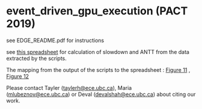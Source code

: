 # event_driven_gpu_execution (PACT 2019)
see EDGE_README.pdf for instructions

see [this spreadsheet](https://docs.google.com/spreadsheets/d/1aepQmbfFa8CRGu6r94NgAOjffpjVqKxYsLon2WmUzC8/edit?usp=sharing) for calculation of slowdown and ANTT from the data extracted by the scripts.

The mapping from the output of the scripts to the spreadsheet : [Figure 11](figures/fig11.png) , [Figure 12](figures/fig12.png)

Please contact Tayler (taylerh@ece.ubc.ca), Maria (mlubeznov@ece.ubc.ca) or Deval (devalshah@ece.ubc.ca) about citing our work.
